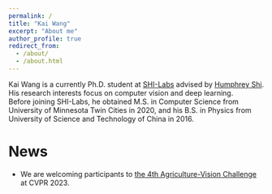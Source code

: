 ```yaml
---
permalink: /
title: "Kai Wang"
excerpt: "About me"
author_profile: true
redirect_from: 
  - /about/
  - /about.html
---
```


Kai Wang is a currently Ph.D. student at [SHI-Labs](https://www.shi-labs.com/) advised by [Humphrey Shi](https://www.humphreyshi.com/). His research interests focus on computer vision and deep learning.  
Before joining SHI-Labs, he obtained M.S. in Computer Science from University of Minnesota Twin Cities in 2020, and his B.S. in Physics from University of Science and Technology of China in 2016. 

News
======
* We are welcoming participants to [the 4th Agriculture-Vision Challenge](https://www.agriculture-vision.com/) at CVPR 2023. 